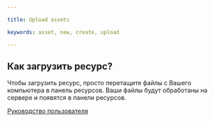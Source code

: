 ---
title: Upload assets
keywords: asset, new, create, upload
---

## Как загрузить ресурс?

Чтобы загрузить ресурс, просто перетащите файлы с Вашего компьютера в панель ресурсов. Ваши файлы будут обработаны на сервере и появятся в панели ресурсов.

<a class="docs" href="http://developer.playcanvas.com/en/user-manual/assets/" target="_blank">Руководство пользователя</a>

